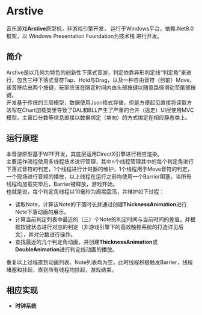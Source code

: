 # Arstive
音乐游戏**Arstive**原型机，非游戏引擎开发，
运行于Windows平台，依赖.Net8.0框架，以
Windows Presentation Foundation为技术栈
进行开发。

## 简介
Arstive是以几何为特色的创新性下落式音游，判定依靠异形判定线“判定角”来进行，包含三种下落式音符Tap、Hold与Drag，以及一种自由音符（目前）Move，该音符给出两个按键，玩家应该在限定时间内由头部按键以随意路径滑动至尾部按键。<br/>
开发基于传统的三层模型，数据使用Json格式存储，但是方便起见直接将读取方法写在Chart加载类里导致了DAL和BLL产生了严重的合并（逃走）UI层使用MVC模型，主窗口分数等信息直接以数据绑定（单向）的方式绑定在相应静态类上。

## 运行原理
本音游原型基于WPF开发，其底层运用DirectX引擎进行相应渲染。
<br/>
主要运作流程使用多线程技术进行管理，其中n个线程管理其中的每个判定角进行下落式音符的判定，1个线程进行计时器的维护，1个线程用于Move音符的判定，一个现场进行音频的播放，以上线程在运行之前均使用一个Barrier阻塞，当所有线程均加载完毕后，Barrier被释放，游戏开始。<br/>
也就是说，每个判定角线程以10毫秒为周期震荡，并维护如下过程：
- 读取Note，计算该Note的下落时长并通过创建**ThicknessAnimation**进行Note下落动画的展示。
- 计算当前判定列表中最近的（三）个Note的判定时间与当前时间的差值，并根据按键状态进行对应的判定（非游戏引擎下的高效触控系统的打造详见后文），并对分数进行操作。
- 查找最近的几个判定角动画，并创建**ThicknessAnimation**或**DoubleAnimation**进行判定线动画的播放。

重复以上过程直到动画列表、Note列表均为空，此时线程积极触发Barrier，线程堵塞和挂起，直到所有线程均挂起，游戏结束。

## 相应实现
- **时钟系统**
